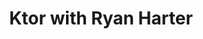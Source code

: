 ---
layout: post
title: "Ktor with Ryan Harter"
guest: Ryan Harter
recorded: 2019-01-24
published: 2019-04-15
trackid: 606188484
length: "40:16"
length_rounded: "40 mins"
tags: [KotlinConf, Ryan Harter, Server-Side, Web Development]
image: ryan-harter.jpg
description: "We talk to Ryan about Ktor, the asynchronous framework for connected systems, developed and maintained by JetBrains. We talk about how it can be used for developing server side applications and its differences with some other existing ones."
bio: "Ryan is the lead Android developer at Pixite, where he works on creative apps and everything that's needed to support them. He's a Google Developer Expert for Android and Kotlin, and loves making apps and services that delight users."
                                                                                                                                                                                                                                                                                        
notes: 
    - text: Ryan's KotlinConf Talks
      link: https://www.youtube.com/watch?list=PLQ176FUIyIUbVvFMqDc2jhxS-t562uytr&v=V4PS3IjIzlw
    - text: Ryan on Twitter
      link: https://twitter.com/rharter
    - text: Ryan's blog
      link: https://ryanharter.com/
    - text: Introduction to Ktor by Hadi Hariri
      link: https://github.com/hhariri/ktor-samples/
---